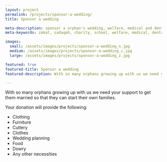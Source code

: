 ```yaml
---
layout: project
permalink: /projects/sponsor-a-wedding/
title: Sponsor a wedding

meta-description: sponsor a orphan's wedding, welfare, medical and dental expenses
meta-keywords: zakat, sadaqah, charity, school, welfare, medical, dental, education, orphan

images:
  small: /assets/images/projects/sponsor-a-wedding_n.jpg
  medium: /assets/images/projects/sponsor-a-wedding_c.jpg
  large: /assets/images/projects/sponsor-a-wedding_z.jpg

featured: true
featured-title: Sponsor a wedding
featured-description: With so many orphans growing up with us we need your support to get married so that they can start their own families.

---
```


With so many orphans growing up with us we need your support to get them married so that they can start their own families.

Your donation will provide the following:

* Clothing
* Furniture
* Cutlery
* Clothes
* Wedding planning
* Food
* Dowry
* Any other necessities
